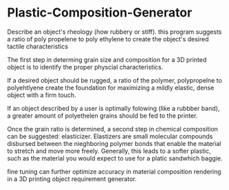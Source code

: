 # Plastic-Composition-Generator
Describe an object's rheology (how rubbery or stiff).  this program suggests a ratio of poly propelene to poly ethylene to create the object's desired tactile characteristics 

The first step in determing grain size and composition for a 3D printed object is to identify the proper physcial characteristics.

If a desired object should be rugged, a ratio of the polymer, polypropelne to polyehtlyene create the foundation for maximizing a mildly elastic, dense object with a firm touch.  

If an object described by a user is optimally folowing (like a rubbber band), a greater amount of polyethelen grains should be fed to the printer.

Once the grain ratio is determined, a second step in chemical composition can be suggested: elasticizer.  Elastizers are small molecular compounds disbursed between the nieghboring polymer bonds that enable the material to stretch and move more freely.  Generally, this leads to a softer plastic, such as the material you would expect to use for a platic sandwhich baggie. 

fine tuning can further optimize accuracy in material composition rendering in a 3D printing object requirement generator.  
